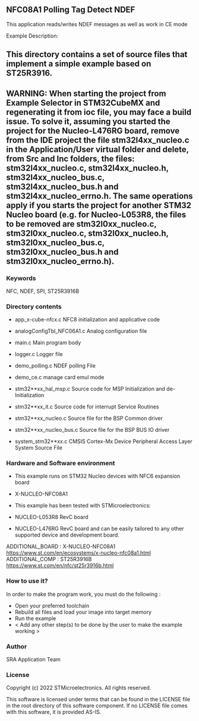 
## <b>NFC08A1 Polling Tag Detect NDEF</b>

This application reads/writes NDEF messages as well as work in CE mode

Example Description:

This directory contains a set of source files that implement a simple example based on ST25R3916.
------------------------------------
WARNING: When starting the project from Example Selector in STM32CubeMX and regenerating it
from ioc file, you may face a build issue. To solve it, assuming you started the project for the
Nucleo-L476RG board, remove from the IDE project the file stm32l4xx_nucleo.c in the Application/User
virtual folder and delete, from Src and Inc folders, the files: stm32l4xx_nucleo.c, stm32l4xx_nucleo.h,
stm32l4xx_nucleo_bus.c, stm32l4xx_nucleo_bus.h and stm32l4xx_nucleo_errno.h.
The same operations apply if you starts the project for another STM32 Nucleo board (e.g. for
Nucleo-L053R8, the files to be removed are stm32l0xx_nucleo.c, stm32l0xx_nucleo.c, stm32l0xx_nucleo.h,
stm32l0xx_nucleo_bus.c, stm32l0xx_nucleo_bus.h and stm32l0xx_nucleo_errno.h).
------------------------------------

### <b>Keywords</b>

NFC, NDEF, SPI, ST25R3916B

### <b>Directory contents</b>

 - app_x-cube-nfcx.c      NFC8 initialization and applicative code
 
 - analogConfigTbl_NFC06A1.c  Analog configuration file
 
 - main.c                 Main program body
 
 - logger.c               Logger file

 - demo_polling.c         NDEF polling File

 - demo_ce.c              manage card emul mode
 
 - stm32**xx_hal_msp.c    Source code for MSP Initialization and de-Initialization

 - stm32**xx_it.c         Source code for interrupt Service Routines

 - stm32**xx_nucleo.c     Source file for the BSP Common driver 
						
 - stm32**xx_nucleo_bus.c Source file for the BSP BUS IO driver
 
 - system_stm32**xx.c     CMSIS Cortex-Mx Device Peripheral Access Layer System Source File

### <b>Hardware and Software environment</b>

 - This example runs on STM32 Nucleo devices with NFC6 expansion board
 - X-NUCLEO-NFC08A1
 
 - This example has been tested with STMicroelectronics:
 - NUCLEO-L053R8 RevC board
 - NUCLEO-L476RG RevC board
 and can be easily tailored to any other supported device and development board.

ADDITIONAL_BOARD : X-NUCLEO-NFC08A1 https://www.st.com/en/ecosystems/x-nucleo-nfc08a1.html
ADDITIONAL_COMP  : ST25R3916B https://www.st.com/en/nfc/st25r3916b.html
  
### <b>How to use it?</b>

In order to make the program work, you must do the following :
 - Open your preferred toolchain
 - Rebuild all files and load your image into target memory
 - Run the example
 - < Add any other step(s) to be done by the user to make the example working >

### <b>Author</b>

SRA Application Team

### <b>License</b>

Copyright (c) 2022 STMicroelectronics.
All rights reserved.

This software is licensed under terms that can be found in the LICENSE file
in the root directory of this software component.
If no LICENSE file comes with this software, it is provided AS-IS.
